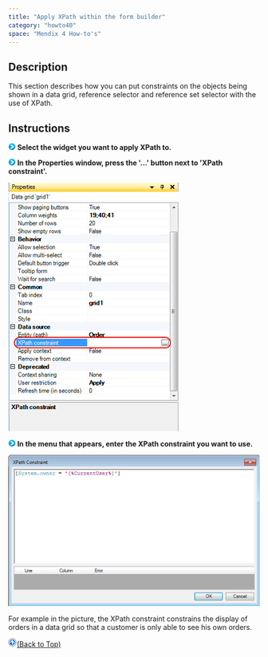 ```yaml
---
title: "Apply XPath within the form builder"
category: "howto40"
space: "Mendix 4 How-to's"
---
```

## Description

This section describes how you can put constraints on the objects being shown in a data grid, reference selector and reference set selector with the use of XPath.

## Instructions

![](attachments/819203/917932.png) **Select the widget you want to apply XPath to.**

![](attachments/819203/917932.png) **In the Properties window, press the '...' button next to 'XPath constraint'.**

![](attachments/2621491/2752757.png)

![](attachments/819203/917932.png) **In the menu that appears, enter the XPath constraint you want to use.**

![](attachments/2621491/2752775.png)

For example in the picture, the XPath constraint constrains the display of orders in a data grid so that a customer is only able to see his own orders.

[![](attachments/819203/917564.png)](apply-xpath-within-the-form-builder)[(Back to Top)](apply-xpath-within-the-form-builder)